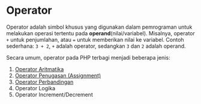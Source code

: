 # Operator

Operator adalah simbol khusus yang digunakan dalam pemrograman untuk melakukan operasi tertentu pada **operand**(nilai/variabel). Misalnya, operator `+` untuk penjumlahan, atau `=` untuk memberikan nilai ke variabel. Contoh sederhana: `3 + 2`, `+` adalah operator, sedangkan `3` dan `2` adalah operand.

Secara umum, operator pada PHP terbagi menjadi beberapa jenis:

1. [Operator Aritmatika](/materi/011/operator-aritmatika.md)
2. [Operator Penugasan (Assignment)](/materi/011/operator-penugasan.md)
3. [Operator Perbandingan](/materi/011/operator-perbandingan.md)
4. Operator Logika
5. Operator Increment/Decrement
